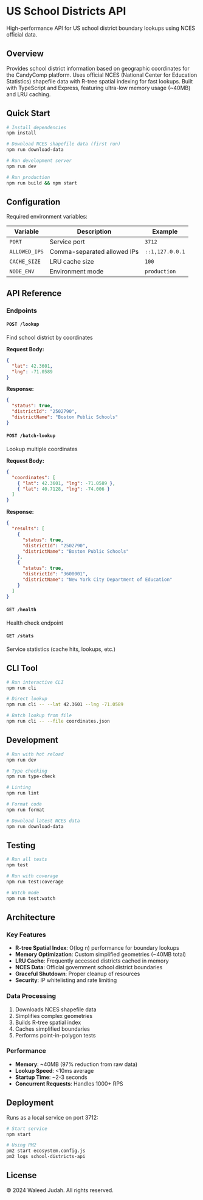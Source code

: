 # US School Districts API

High-performance API for US school district boundary lookups using NCES official data.

## Overview

Provides school district information based on geographic coordinates for the CandyComp platform. Uses official NCES (National Center for Education Statistics) shapefile data with R-tree spatial indexing for fast lookups. Built with TypeScript and Express, featuring ultra-low memory usage (~40MB) and LRU caching.

## Quick Start

```bash
# Install dependencies
npm install

# Download NCES shapefile data (first run)
npm run download-data

# Run development server
npm run dev

# Run production
npm run build && npm start
```

## Configuration

Required environment variables:

| Variable      | Description                 | Example         |
| ------------- | --------------------------- | --------------- |
| `PORT`        | Service port                | `3712`          |
| `ALLOWED_IPS` | Comma-separated allowed IPs | `::1,127.0.0.1` |
| `CACHE_SIZE`  | LRU cache size              | `100`           |
| `NODE_ENV`    | Environment mode            | `production`    |

## API Reference

### Endpoints

#### `POST /lookup`

Find school district by coordinates

**Request Body:**

```json
{
  "lat": 42.3601,
  "lng": -71.0589
}
```

**Response:**

```json
{
  "status": true,
  "districtId": "2502790",
  "districtName": "Boston Public Schools"
}
```

#### `POST /batch-lookup`

Lookup multiple coordinates

**Request Body:**

```json
{
  "coordinates": [
    { "lat": 42.3601, "lng": -71.0589 },
    { "lat": 40.7128, "lng": -74.006 }
  ]
}
```

**Response:**

```json
{
  "results": [
    {
      "status": true,
      "districtId": "2502790",
      "districtName": "Boston Public Schools"
    },
    {
      "status": true,
      "districtId": "3600001",
      "districtName": "New York City Department of Education"
    }
  ]
}
```

#### `GET /health`

Health check endpoint

#### `GET /stats`

Service statistics (cache hits, lookups, etc.)

## CLI Tool

```bash
# Run interactive CLI
npm run cli

# Direct lookup
npm run cli -- --lat 42.3601 --lng -71.0589

# Batch lookup from file
npm run cli -- --file coordinates.json
```

## Development

```bash
# Run with hot reload
npm run dev

# Type checking
npm run type-check

# Linting
npm run lint

# Format code
npm run format

# Download latest NCES data
npm run download-data
```

## Testing

```bash
# Run all tests
npm test

# Run with coverage
npm run test:coverage

# Watch mode
npm run test:watch
```

## Architecture

### Key Features

- **R-tree Spatial Index**: O(log n) performance for boundary lookups
- **Memory Optimization**: Custom simplified geometries (~40MB total)
- **LRU Cache**: Frequently accessed districts cached in memory
- **NCES Data**: Official government school district boundaries
- **Graceful Shutdown**: Proper cleanup of resources
- **Security**: IP whitelisting and rate limiting

### Data Processing

1. Downloads NCES shapefile data
2. Simplifies complex geometries
3. Builds R-tree spatial index
4. Caches simplified boundaries
5. Performs point-in-polygon tests

### Performance

- **Memory**: ~40MB (97% reduction from raw data)
- **Lookup Speed**: <10ms average
- **Startup Time**: ~2-3 seconds
- **Concurrent Requests**: Handles 1000+ RPS

## Deployment

Runs as a local service on port 3712:

```bash
# Start service
npm start

# Using PM2
pm2 start ecosystem.config.js
pm2 logs school-districts-api
```

## License

© 2024 Waleed Judah. All rights reserved.
